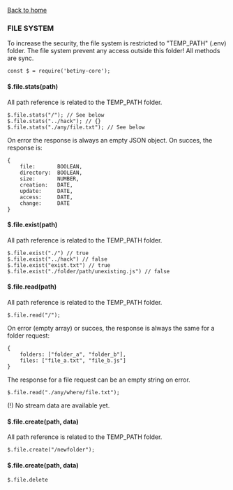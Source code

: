 
[Back to home](../../README.md)

### FILE SYSTEM
To increase the security, the file system is restricted to "TEMP_PATH" (.env) folder.
The file system prevent any access outside this folder! All methods are sync.

    const $ = require('betiny-core'); 

#### $.file.stats(path)
All path reference is related to the TEMP_PATH folder.

    $.file.stats("/"); // See below
    $.file.stats("../hack"); // {} 
    $.file.stats("./any/file.txt"); // See below

On error the response is always an empty JSON object. On succes, the response is:

    {
        file:       BOOLEAN,
        directory:  BOOLEAN,
        size:       NUMBER,
        creation:   DATE,
        update:     DATE,
        access:     DATE,
        change:     DATE
    }
   

#### $.file.exist(path)
All path reference is related to the TEMP_PATH folder.

    $.file.exist("./") // true
    $.file.exist("../hack") // false
    $.file.exist("exist.txt") // true
    $.file.exist("./folder/path/unexisting.js") // false

#### $.file.read(path)
All path reference is related to the TEMP_PATH folder.

    $.file.read("/");

On error (empty array) or succes, the response is always the same for a folder request:

    {
        folders: ["folder_a", "folder_b"],
        files: ["file_a.txt", "file_b.js"]
    }

The response for a file request can be an empty string on error.

    $.file.read("./any/where/file.txt");

(!) No stream data are available yet.


#### $.file.create(path, data)
All path reference is related to the TEMP_PATH folder.

    $.file.create("/newfolder");

    

#### $.file.create(path, data)
 
    $.file.delete